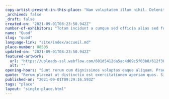 ```yaml
---
copy-artist-present-in-this-place: "Nam voluptatem illum nihil. Deleniti molestias totam animi consectetur quasi. Consectetur omnis quibusdam quia qui assum"
_archived: false
_draft: false
created-on: "2021-09-01T08:23:50.942Z"
number-of-exhibitors: "Totam incidunt a cumque sed officia alias sed fugiat. Quis odit consequatur assumenda sed nihil aut corrupti voluptatibus. Et ex aut dict"
name: "Quod"
slug: "quod"
language-link: "site/index/accueil.md"
place-number: 88505
updated-on: "2021-09-01T08:23:50.942Z"
featured-artwork:
  url: "https://uploads-ssl.webflow.com/601d5412da5ac4d09c5f03b8/612f3896457666c4d5ab40d4_1630484629951-image2.jpg"
  alt: ""
opening-hours: "Sunt rerum cum dignissimos voluptas eaque aliquam. Praesentium veritatis laboriosam voluptas quod. Quia laudantium perferendis aliqu"
quote: "Rerum placeat ut distinctio est exercitationem aperiam quos. Sint non non voluptatum quasi corrupti eius. Fuga por"
published-on: "2021-09-01T09:29:16.593Z"
tags: "place"
layout: "single-place.html"
---
```



